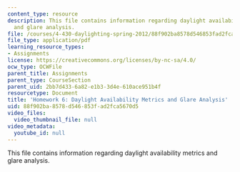 ```yaml
---
content_type: resource
description: This file contains information regarding daylight availability metrics
  and glare analysis.
file: /courses/4-430-daylighting-spring-2012/88f902ba8578d546853fad2fca5670d5_MIT4_430S12_hw6.pdf
file_type: application/pdf
learning_resource_types:
- Assignments
license: https://creativecommons.org/licenses/by-nc-sa/4.0/
ocw_type: OCWFile
parent_title: Assignments
parent_type: CourseSection
parent_uid: 2bb7d433-6a82-e1b3-3d4e-610ace951b4f
resourcetype: Document
title: 'Homework 6: Daylight Availability Metrics and Glare Analysis'
uid: 88f902ba-8578-d546-853f-ad2fca5670d5
video_files:
  video_thumbnail_file: null
video_metadata:
  youtube_id: null
---
```

This file contains information regarding daylight availability metrics and glare analysis.